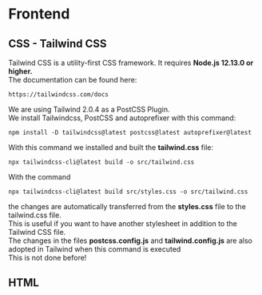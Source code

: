 # Frontend

## CSS - Tailwind CSS

Tailwind CSS is a utility-first CSS framework.
It requires **Node.js 12.13.0 or higher.**
<br>
The documentation can be found here:

```
https://tailwindcss.com/docs
```
We are using Tailwind 2.0.4 as a PostCSS Plugin.
<br>
We install Tailwindcss, PostCSS and autoprefixer with this command:
```
npm install -D tailwindcss@latest postcss@latest autoprefixer@latest
```

With this command we installed and built the **tailwind.css** file:
```
npx tailwindcss-cli@latest build -o src/tailwind.css
```

With the command 
```
npx tailwindcss-cli@latest build src/styles.css -o src/tailwind.css
```
the changes are automatically transferred from the **styles.css** file to the tailwind.css file.
<br>
This is useful if you want to have another stylesheet in addition to the Tailwind CSS file.
<br>
The changes in the files **postcss.config.js** and **tailwind.config.js** are also adopted in Tailwind when this command is executed
<br>
This is not done before!

## HTML